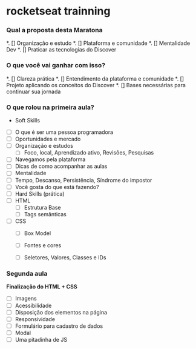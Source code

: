 # rocketseat trainning


### Qual a proposta desta Maratona
*. [] Organização e estudo
*. [] Plataforma e comunidade
*. [] Mentalidade Dev
*. [] Praticar as tecnologias do Discover

### O que você vai ganhar com isso?
*. [] Clareza prática
*. [] Entendimento da plataforma e comunidade
*. [] Projeto aplicando os conceitos do Discover
*. [] Bases necessárias para continuar sua jornada

### O que rolou na primeira aula?

* Soft Skills
* [ ] O que é ser uma pessoa programadora
* [ ] Oportunidades e mercado
* [ ] Organização e estudos
    * [ ] Foco, local, Aprendizado ativo, Revisões, Pesquisas
* [ ] Navegamos pela plataforma
* [ ] Dicas de como acompanhar as aulas
* [ ] Mentalidade
* [ ] Tempo, Descanso, Persistência, Síndrome do impostor
* [ ] Você gosta do que está fazendo?
* [ ] Hard Skills (prática)
* [ ] HTML
    * [ ] Estrutura Base
    * [ ] Tags semânticas
* [ ] CSS
    * [ ] Box Model
    * [ ] Fontes e cores
    * [ ] Seletores, Valores, Classes e IDs


### Segunda aula
__Finalização do HTML + CSS__
* [ ] Imagens
* [ ] Acessibilidade
* [ ] Disposição dos elementos na página
* [ ] Responsividade
* [ ] Formulário para cadastro de dados
* [ ] Modal
* [ ] Uma pitadinha de JS
